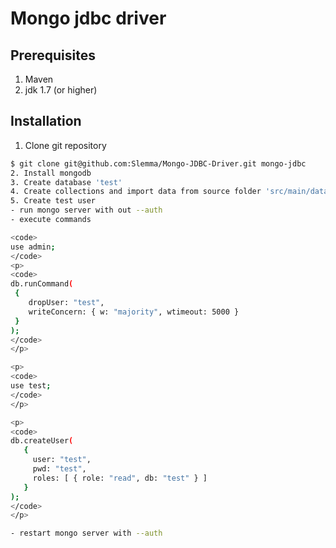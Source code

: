 # Mongo jdbc driver

## Prerequisites
1. Maven
2. jdk 1.7 (or higher) 
## Installation
1. Clone git repository
```bash
$ git clone git@github.com:Slemma/Mongo-JDBC-Driver.git mongo-jdbc
2. Install mongodb
3. Create database 'test'
4. Create collections and import data from source folder 'src/main/data'
5. Create test user
- run mongo server with out --auth
- execute commands

<code>
use admin;
</code>
<p>
<code>
db.runCommand( 
 {
    dropUser: "test",
    writeConcern: { w: "majority", wtimeout: 5000 }
 } 
);
</code>
</p>

<p>
<code>
use test;
</code>
</p>

<p>
<code>
db.createUser(
   {
     user: "test",
     pwd: "test",
     roles: [ { role: "read", db: "test" } ]
   }
);
</code>
</p>

- restart mongo server with --auth
